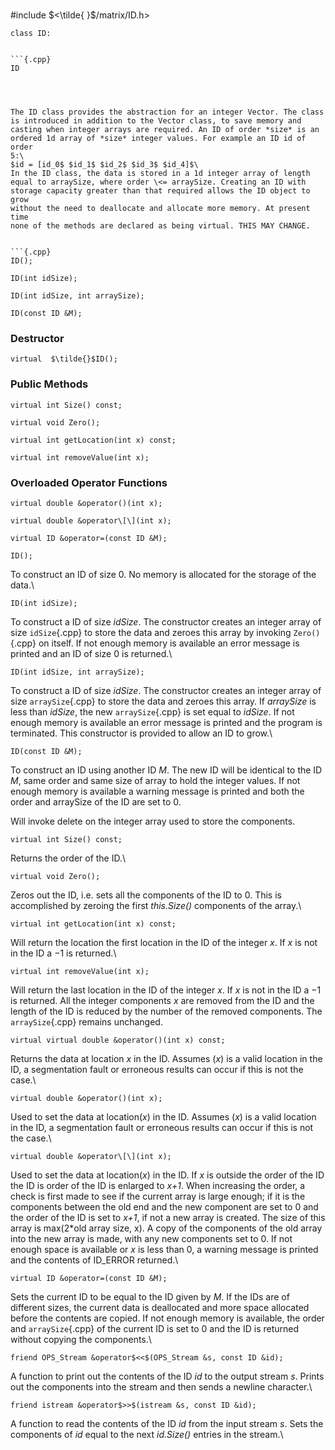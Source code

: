 \
#include $<\tilde{ }$/matrix/ID.h$>$



```{.cpp}
class ID:
```




```{.cpp}

```{.cpp}
ID
```

```



The ID class provides the abstraction for an integer Vector. The class
is introduced in addition to the Vector class, to save memory and
casting when integer arrays are required. An ID of order *size* is an
ordered 1d array of *size* integer values. For example an ID id of order
5:\
$id = [id_0$ $id_1$ $id_2$ $id_3$ $id_4]$\
In the ID class, the data is stored in a 1d integer array of length
equal to arraySize, where order \<= arraySize. Creating an ID with
storage capacity greater than that required allows the ID object to grow
without the need to deallocate and allocate more memory. At present time
none of the methods are declared as being virtual. THIS MAY CHANGE.


```{.cpp}
ID();
```



```{.cpp}
ID(int idSize);
```



```{.cpp}
ID(int idSize, int arraySize);
```



```{.cpp}
ID(const ID &M);
```

### Destructor


```{.cpp}
virtual  $\tilde{}$ID();
```

### Public Methods


```{.cpp}
virtual int Size() const;
```



```{.cpp}
virtual void Zero();
```



```{.cpp}
virtual int getLocation(int x) const;
```



```{.cpp}
virtual int removeValue(int x);
```

### Overloaded Operator Functions


```{.cpp}
virtual double &operator()(int x);
```



```{.cpp}
virtual double &operator\[\](int x);
```



```{.cpp}
virtual ID &operator=(const ID &M);
```





```{.cpp}
ID();
```


To construct an ID of size $0$. No memory is allocated for the storage
of the data.\

```{.cpp}
ID(int idSize);
```


To construct a ID of size *idSize*. The constructor creates an integer
array of size `idSize`{.cpp} to store the data and zeroes this array by
invoking `Zero()`{.cpp} on itself. If not enough memory is available an error
message is printed and an ID of size $0$ is returned.\

```{.cpp}
ID(int idSize, int arraySize);
```


To construct a ID of size *idSize*. The constructor creates an integer
array of size `arraySize`{.cpp} to store the data and zeroes this array. If
*arraySize* is less than *idSize*, the new `arraySize`{.cpp} is set equal to
*idSize*. If not enough memory is available an error message is printed
and the program is terminated. This constructor is provided to allow an
ID to grow.\

```{.cpp}
ID(const ID &M);
```


To construct an ID using another ID *M*. The new ID will be identical to
the ID $M$, same order and same size of array to hold the integer
values. If not enough memory is available a warning message is printed
and both the order and arraySize of the ID are set to $0$.

Will invoke delete on the integer array used to store the components.

```{.cpp}
virtual int Size() const;
```


Returns the order of the ID.\

```{.cpp}
virtual void Zero();
```


Zeros out the ID, i.e. sets all the components of the ID to $0$. This is
accomplished by zeroing the first *this.Size()* components of the
array.\

```{.cpp}
virtual int getLocation(int x) const;
```


Will return the location the first location in the ID of the integer
*x*. If *x* is not in the ID a $-1$ is returned.\

```{.cpp}
virtual int removeValue(int x);
```


Will return the last location in the ID of the integer *x*. If *x* is
not in the ID a $-1$ is returned. All the integer components *x* are
removed from the ID and the length of the ID is reduced by the number of
the removed components. The `arraySize`{.cpp} remains unchanged.

```{.cpp}
virtual virtual double &operator()(int x) const;
```


Returns the data at location *x* in the ID. Assumes (*x*) is a valid
location in the ID, a segmentation fault or erroneous results can occur
if this is not the case.\

```{.cpp}
virtual double &operator()(int x);
```


Used to set the data at location(*x*) in the ID. Assumes (*x*) is a
valid location in the ID, a segmentation fault or erroneous results can
occur if this is not the case.\

```{.cpp}
virtual double &operator\[\](int x);
```


Used to set the data at location(*x*) in the ID. If *x* is outside the
order of the ID the ID is order of the ID is enlarged to *x+1*. When
increasing the order, a check is first made to see if the current array
is large enough; if it is the components between the old end and the new
component are set to $0$ and the order of the ID is set to *x+1*, if not
a new array is created. The size of this array is max($2*$old array
size, x). A copy of the components of the old array into the new array
is made, with any new components set to $0$. If not enough space is
available or *x* is less than $0$, a warning message is printed and the
contents of ID_ERROR returned.\

```{.cpp}
virtual ID &operator=(const ID &M);
```


Sets the current ID to be equal to the ID given by *M*. If the IDs are
of different sizes, the current data is deallocated and more space
allocated before the contents are copied. If not enough memory is
available, the order and `arraySize`{.cpp} of the current ID is set to $0$ and
the ID is returned without copying the components.\

```{.cpp}
friend OPS_Stream &operator$<<$(OPS_Stream &s, const ID &id);
```

A function to print out the contents of the ID *id* to the output stream
*s*. Prints out the components into the stream and then sends a newline
character.\

```{.cpp}
friend istream &operator$>>$(istream &s, const ID &id);
```

A function to read the contents of the ID *id* from the input stream
*s*. Sets the components of *id* equal to the next *id.Size()* entries
in the stream.\
